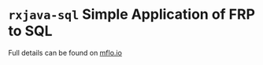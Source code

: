 # ```rxjava-sql``` Simple Application of FRP to SQL

Full details can be found on [mflo.io](http://mflo.io/rxjava-sql/)
